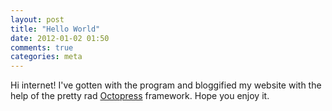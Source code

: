 ```yaml
---
layout: post
title: "Hello World"
date: 2012-01-02 01:50
comments: true
categories: meta
---
```

Hi internet! I've gotten with the program and bloggified my website with the help of the pretty rad <a href="http://octopress.org">Octopress</a> framework. Hope you enjoy it.
